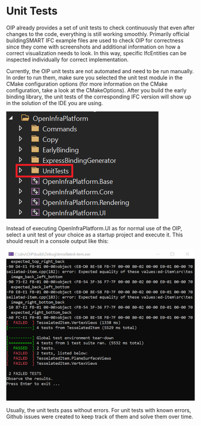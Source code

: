 # Unit Tests

OIP already provides a set of unit tests to check continuously that even after changes 
to the code, everything is still working smoothly.
Primarily official buildingSMART IFC example files are used to check OIP for correctness
since they come with screenshots and additional information on how a correct visualization needs to 
look.
In this way, specific IfcEntities can be inspected individually for correct implementation.

Currently, the OIP unit tests are not automated and need to be run manually.
In order to run them, make sure you selected the unit test module in the CMake configuration options
(for more information on the CMake configuration, take a look at the CMakeOptions).
After you build the early binding library, the unit tests of the corresponding IFC version will show up in the solution 
of the IDE you are using.

![](../images/solution_ut.png) 

Instead of executing OpenInfraPlatform.UI as for normal use of the OIP, select a unit test of your choice as a startup 
project and execute it. This should result in a console output like this:

![](../images/unit_test_result.png) 

Usually, the unit tests pass without errors. 
For unit tests with known errors, Github issues were created to keep track of them and solve them over time.